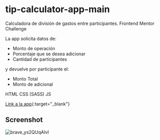 # tip-calculator-app-main
Calculadora de división de gastos entre participantes. Frontend Mentor Challenge

La app solicita datos de:

- Monto de operación
- Porcentaje que se desea adicionar
- Cantidad de participantes

y devuelve por participante el:

- Monto Total
- Monto de adicional

HTML CSS (SASS) JS

[Link a la app](https://proyectos.mscode.net.ar/tip-calculator-app){:target="_blank"}


## Screenshot
![brave_ys2QUqAIvl](https://user-images.githubusercontent.com/106033066/213885369-8b17e5eb-bbe1-4cfc-a563-be3d7781dfc3.png)
